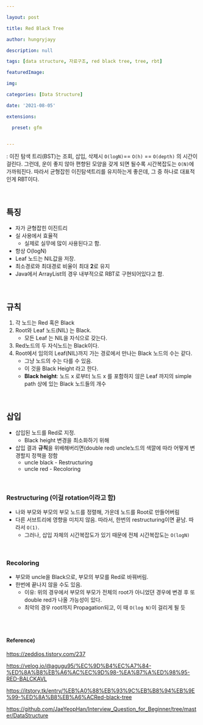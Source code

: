 ```yaml
---

layout: post

title: Red Black Tree

author: hungryjayy

description: null

tags: [data structure, 자료구조, red black tree, tree, rbt]

featuredImage: 

img: 

categories: [Data Structure]

date: '2021-08-05'

extensions:

  preset: gfm


---
```


: 이진 탐색 트리(BST)는 조회, 삽입, 삭제시 `O(logN)`== `O(h)` == `O(depth)` 의 시간이 걸린다. 그런데, 운이 좋지 않아 편향된 모양을 갖게 되면 될수록 시간복잡도는 `O(N)`에 가까워진다. 따라서 균형잡힌 이진탐색트리를 유지하는게 좋은데, 그 중 하나로 대표적인게 RBT이다.

<br>

## 특징

* 자가 균형잡힌 이진트리
* 실 사용에서 효율적
  * 실제로 실무에 많이 사용된다고 함.
* 항상 O(logN)
* Leaf 노드는 NIL값을 저장.
* 최소경로와 최대경로 비율이 최대 **2**로 유지
* Java에서 ArrayList의 경우 내부적으로 RBT로 구현되어있다고 함.

<br>

## 규칙

1. 각 노드는 Red 혹은 Black
2. Root와 Leaf 노드(NIL) 는 Black.
   * 모든 Leaf 는 NIL을 자식으로 갖는다.
3. Red노드의 두 자식노드는 Black이다.
4. Root에서 임의의 Leaf(NIL)까지 가는 경로에서 만나는 Black 노드의 수는 같다.
   * 그냥 노드의 수는 다를 수 있음.
   * 이 것을 Black Height 라고 한다.
   * **Black height**: 노드 x 로부터 노드 x 를 포함하지 않은 Leaf 까지의 simple path 상에 있는 Black 노드들의 개수

<br>

## 삽입

* 삽입된 노드를 Red로 지정.
  * Black height 변경을 최소화하기 위해
* 삽입 결과 **규칙**을 위배해버리면(double red) uncle노드의 색깔에 따라 어떻게 변경할지 정책을 정함
  * uncle black - Restructuring
  * uncle red - Recoloring

<br>

### Restructuring (이걸 rotation이라고 함)

* 나와 부모와 부모의 부모 노드를 정렬해, 가운데 노드를 Root로 만들어버림
* 다른 서브트리에 영향을 미치지 않음. 따라서, 한번의 restructuring이면 끝남. 따라서 `O(1)`.
  * 그러나, 삽입 자체의 시간복잡도가 있기 때문에 전체 시간복잡도는 `O(logN)`

<br>

### Recoloring

* 부모와 uncle을 Black으로, 부모의 부모를 Red로 바꿔버림.
* 한번에 끝나지 않을 수도 있음.
  * 이유: 위의 경우에서 부모의 부모가 전체의 root가 아니었뎐 경우에 변경 후 또 double red가 나올 가능성이 있다.
  * 최악의 경우 root까지 Propagation되고, 이 때 `O(log N)`이 걸리게 될 듯

<br><br>

#### Reference) 

https://zeddios.tistory.com/237

https://velog.io/@agugu95/%EC%9D%B4%EC%A7%84-%ED%8A%B8%EB%A6%AC%EC%9D%98-%EA%B7%A%ED%98%95-RED-BALCKAVL

https://itstory.tk/entry/%EB%A0%88%EB%93%9C%EB%B8%94%EB%9E%99-%ED%8A%B8%EB%A6%ACRed-black-tree

https://github.com/JaeYeopHan/Interview_Question_for_Beginner/tree/master/DataStructure